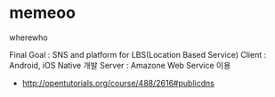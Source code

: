 memeoo
======

wherewho

Final Goal : SNS and platform for LBS(Location Based Service) 
Client : Android, iOS Native 개발 
Server : Amazone Web Service 이용 
 - http://opentutorials.org/course/488/2616#publicdns
